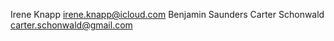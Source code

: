 Irene Knapp <irene.knapp@icloud.com>
Benjamin Saunders <TODO>
Carter Schonwald <carter.schonwald@gmail.com>

